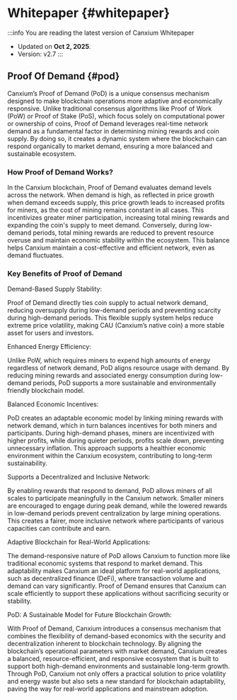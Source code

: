 # Whitepaper {#whitepaper}

:::info You are reading the latest version of Canxium Whitepaper

- Updated on **Oct 2, 2025**.
- Version: v2.7
  :::
  
## Proof Of Demand {#pod}

Canxium’s Proof of Demand (PoD) is a unique consensus mechanism designed to make blockchain operations more adaptive and economically responsive. Unlike traditional consensus algorithms like Proof of Work (PoW) or Proof of Stake (PoS), which focus solely on computational power or ownership of coins, Proof of Demand leverages real-time network demand as a fundamental factor in determining mining rewards and coin supply. By doing so, it creates a dynamic system where the blockchain can respond organically to market demand, ensuring a more balanced and sustainable ecosystem.

### How Proof of Demand Works?
In the Canxium blockchain, Proof of Demand evaluates demand levels across the network. When demand is high, as reflected in price growth when demand exceeds supply, this price growth leads to increased profits for miners, as the cost of mining remains constant in all cases. This incentivizes greater miner participation, increasing total mining rewards and expanding the coin's supply to meet demand. Conversely, during low-demand periods, total mining rewards are reduced to prevent resource overuse and maintain economic stability within the ecosystem. This balance helps Canxium maintain a cost-effective and efficient network, even as demand fluctuates.

### Key Benefits of Proof of Demand
Demand-Based Supply Stability:

Proof of Demand directly ties coin supply to actual network demand, reducing oversupply during low-demand periods and preventing scarcity during high-demand periods. This flexible supply system helps reduce extreme price volatility, making CAU (Canxium’s native coin) a more stable asset for users and investors.

Enhanced Energy Efficiency:

Unlike PoW, which requires miners to expend high amounts of energy regardless of network demand, PoD aligns resource usage with demand. By reducing mining rewards and associated energy consumption during low-demand periods, PoD supports a more sustainable and environmentally friendly blockchain model.

Balanced Economic Incentives:

PoD creates an adaptable economic model by linking mining rewards with network demand, which in turn balances incentives for both miners and participants. During high-demand phases, miners are incentivized with higher profits, while during quieter periods, profits scale down, preventing unnecessary inflation. This approach supports a healthier economic environment within the Canxium ecosystem, contributing to long-term sustainability.

Supports a Decentralized and Inclusive Network:

By enabling rewards that respond to demand, PoD allows miners of all scales to participate meaningfully in the Canxium network. Smaller miners are encouraged to engage during peak demand, while the lowered rewards in low-demand periods prevent centralization by large mining operations. This creates a fairer, more inclusive network where participants of various capacities can contribute and earn.

Adaptive Blockchain for Real-World Applications:

The demand-responsive nature of PoD allows Canxium to function more like traditional economic systems that respond to market demand. This adaptability makes Canxium an ideal platform for real-world applications, such as decentralized finance (DeFi), where transaction volume and demand can vary significantly. Proof of Demand ensures that Canxium can scale efficiently to support these applications without sacrificing security or stability.

PoD: A Sustainable Model for Future Blockchain Growth:

With Proof of Demand, Canxium introduces a consensus mechanism that combines the flexibility of demand-based economics with the security and decentralization inherent to blockchain technology. By aligning the blockchain’s operational parameters with market demand, Canxium creates a balanced, resource-efficient, and responsive ecosystem that is built to support both high-demand environments and sustainable long-term growth. Through PoD, Canxium not only offers a practical solution to price volatility and energy waste but also sets a new standard for blockchain adaptability, paving the way for real-world applications and mainstream adoption.
